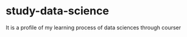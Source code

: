 study-data-science
==================

It is a profile of my learning process of data sciences through courser
